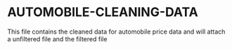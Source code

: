 # AUTOMOBILE-CLEANING-DATA
This file contains the cleaned data for automobile price data and will attach a unfiltered file and the filtered file 
